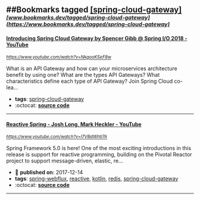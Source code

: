 ##Bookmarks tagged [[spring-cloud-gateway]](https://www.bookmarks.dev?q=[spring-cloud-gateway])
_<sup><sup>[www.bookmarks.dev/tagged/spring-cloud-gateway](https://www.bookmarks.dev/tagged/spring-cloud-gateway)</sup></sup>_
---
#### [Introducing Spring Cloud Gateway by Spencer Gibb @ Spring I/O 2018 - YouTube](https://www.youtube.com/watch?v=NkgooKSeF8w)
_<sup>https://www.youtube.com/watch?v=NkgooKSeF8w</sup>_

What is an API Gateway and how can your microservices architecture benefit by using one? What are the types API Gateways? What characteristics define each type of API Gateway? Join Spring Cloud co-lea...
* **tags**: [spring-cloud-gateway](../tagged/spring-cloud-gateway.md)
* :octocat: **[source code](https://github.com/spencergibb/monolith-to-microservices)**
---
#### [Reactive Spring - Josh Long, Mark Heckler - YouTube](https://www.youtube.com/watch?v=l7VBdWhtl7A)
_<sup>https://www.youtube.com/watch?v=l7VBdWhtl7A</sup>_

Spring Framework 5.0 is here! One of the most exciting introductions in this release is support for reactive programming, building on the Pivotal Reactor project to support message-driven, elastic, re...
* :calendar: **published on**: 2017-12-14
* **tags**: [spring-webflux](../tagged/spring-webflux.md), [reactive](../tagged/reactive.md), [kotlin](../tagged/kotlin.md), [redis](../tagged/redis.md), [spring-cloud-gateway](../tagged/spring-cloud-gateway.md)
* :octocat: **[source code](https://github.com/joshlong/flux-flix-service)**
---
